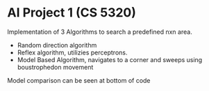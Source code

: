 # AI Project 1 (CS 5320)
Implementation of 3 Algorithms to search a predefined nxn area.
- Random direction algorithm
- Reflex algorithm, utilizies perceptrons.
- Model Based Algorithm, navigates to a corner and sweeps using boustrophedon movement

Model comparison can be seen at bottom of code
